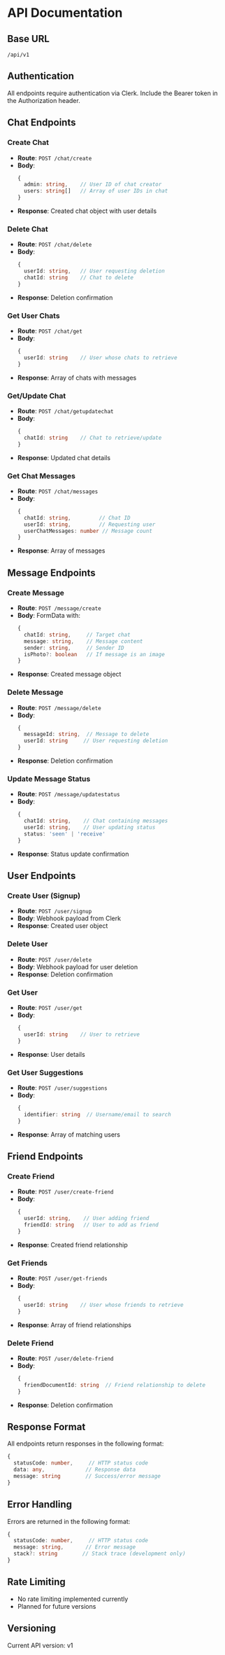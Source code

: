 # API Documentation

## Base URL
`/api/v1`

## Authentication
All endpoints require authentication via Clerk. Include the Bearer token in the Authorization header.

## Chat Endpoints

### Create Chat
- **Route**: `POST /chat/create`
- **Body**:
  ```typescript
  {
    admin: string,    // User ID of chat creator
    users: string[]   // Array of user IDs in chat
  }
  ```
- **Response**: Created chat object with user details

### Delete Chat
- **Route**: `POST /chat/delete`
- **Body**:
  ```typescript
  {
    userId: string,   // User requesting deletion
    chatId: string    // Chat to delete
  }
  ```
- **Response**: Deletion confirmation

### Get User Chats
- **Route**: `POST /chat/get`
- **Body**:
  ```typescript
  {
    userId: string    // User whose chats to retrieve
  }
  ```
- **Response**: Array of chats with messages

### Get/Update Chat
- **Route**: `POST /chat/getupdatechat`
- **Body**:
  ```typescript
  {
    chatId: string    // Chat to retrieve/update
  }
  ```
- **Response**: Updated chat details

### Get Chat Messages
- **Route**: `POST /chat/messages`
- **Body**:
  ```typescript
  {
    chatId: string,         // Chat ID
    userId: string,         // Requesting user
    userChatMessages: number // Message count
  }
  ```
- **Response**: Array of messages

## Message Endpoints

### Create Message
- **Route**: `POST /message/create`
- **Body**: FormData with:
  ```typescript
  {
    chatId: string,     // Target chat
    message: string,    // Message content
    sender: string,     // Sender ID
    isPhoto?: boolean   // If message is an image
  }
  ```
- **Response**: Created message object

### Delete Message
- **Route**: `POST /message/delete`
- **Body**:
  ```typescript
  {
    messageId: string,  // Message to delete
    userId: string     // User requesting deletion
  }
  ```
- **Response**: Deletion confirmation

### Update Message Status
- **Route**: `POST /message/updatestatus`
- **Body**:
  ```typescript
  {
    chatId: string,    // Chat containing messages
    userId: string,    // User updating status
    status: 'seen' | 'receive'
  }
  ```
- **Response**: Status update confirmation

## User Endpoints

### Create User (Signup)
- **Route**: `POST /user/signup`
- **Body**: Webhook payload from Clerk
- **Response**: Created user object

### Delete User
- **Route**: `POST /user/delete`
- **Body**: Webhook payload for user deletion
- **Response**: Deletion confirmation

### Get User
- **Route**: `POST /user/get`
- **Body**:
  ```typescript
  {
    userId: string    // User to retrieve
  }
  ```
- **Response**: User details

### Get User Suggestions
- **Route**: `POST /user/suggestions`
- **Body**:
  ```typescript
  {
    identifier: string  // Username/email to search
  }
  ```
- **Response**: Array of matching users

## Friend Endpoints

### Create Friend
- **Route**: `POST /user/create-friend`
- **Body**:
  ```typescript
  {
    userId: string,    // User adding friend
    friendId: string   // User to add as friend
  }
  ```
- **Response**: Created friend relationship

### Get Friends
- **Route**: `POST /user/get-friends`
- **Body**:
  ```typescript
  {
    userId: string    // User whose friends to retrieve
  }
  ```
- **Response**: Array of friend relationships

### Delete Friend
- **Route**: `POST /user/delete-friend`
- **Body**:
  ```typescript
  {
    friendDocumentId: string  // Friend relationship to delete
  }
  ```
- **Response**: Deletion confirmation

## Response Format

All endpoints return responses in the following format:
```typescript
{
  statusCode: number,     // HTTP status code
  data: any,             // Response data
  message: string        // Success/error message
}
```

## Error Handling

Errors are returned in the following format:
```typescript
{
  statusCode: number,     // HTTP status code
  message: string,       // Error message
  stack?: string        // Stack trace (development only)
}
```

## Rate Limiting
- No rate limiting implemented currently
- Planned for future versions

## Versioning
Current API version: v1
